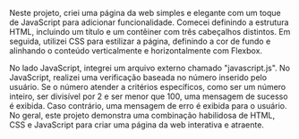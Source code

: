 Neste projeto, criei uma página da web simples e elegante com um toque de JavaScript para adicionar funcionalidade. Comecei definindo a estrutura HTML, incluindo um título e um contêiner com três cabeçalhos distintos. Em seguida, utilizei CSS para estilizar a página, definindo a cor de fundo e alinhando o conteúdo verticalmente e horizontalmente com Flexbox.

No lado JavaScript, integrei um arquivo externo chamado "javascript.js". No JavaScript, realizei uma verificação baseada no número inserido pelo usuário. Se o número atender a critérios específicos, como ser um número inteiro, ser divisível por 2 e ser menor que 100, uma mensagem de sucesso é exibida. Caso contrário, uma mensagem de erro é exibida para o usuário.
No geral, este projeto demonstra uma combinação habilidosa de HTML, CSS e JavaScript para criar uma página da web interativa e atraente.
